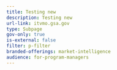 ```yaml
---
title: Testing new
description: Testing new
url-link: itvmo.gsa.gov
type: Subpage
gov-only: true
is-external: false
filter: p-filter
branded-offerings: market-intelligence
audience: for-program-managers
---
```

